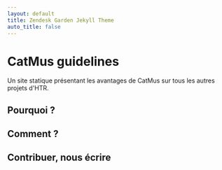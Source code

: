 ```yaml
---
layout: default
title: Zendesk Garden Jekyll Theme
auto_title: false
---
```


# CatMus guidelines

Un site statique présentant les avantages de CatMus sur tous les autres projets d'HTR.

## Pourquoi ? 



## Comment ?


## Contribuer, nous écrire

